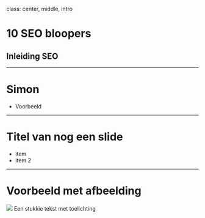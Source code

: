 class: center, middle, intro
# 10 SEO bloopers
## Inleiding SEO

---
# Simon
- Voorbeeld

---
# Titel van nog een slide
- item
- item 2

---
# Voorbeeld met afbeelding
<img src="joomla_seo/images/settings-super-users.png">
Een stukkie tekst met toelichting